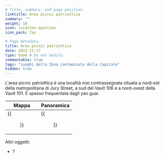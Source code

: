 ```yaml
---
# Title, summary, and page position.
linktitle: Area picnic patriottica
summary: ""
weight: 10
icon: location-question
icon_pack: fas

# Page metadata.
title: Area picnic patriottica
date: 2022-11-17
type: book # Do not modify.
commentable: true
tags: "Luoghi della Zona contaminata della Capitale"
hidden: true
---
```



L'area picnic patriottica è una località non contrassegnata situata a nord-est della metropolitana di Jury Street, a sud del Vault 106 e a nord-ovest della Vault 101. È spesso frequentata dagli yao guai.

| Mappa                   | Panoramica                      |
| ----------------------- | ------------------------------- |
| {{<figure src="fo3/Vault_106_loc.webp">}} | {{<figure src="fo3/Patriotic_Picnic_Area.webp">}} |



Altri oggetti:
- ?